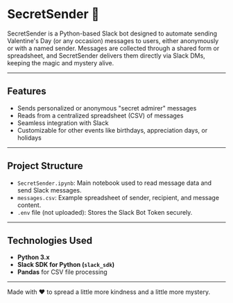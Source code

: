 # SecretSender 💌

SecretSender is a Python-based Slack bot designed to automate sending Valentine's Day (or any occasion) messages to users, either anonymously or with a named sender. Messages are collected through a shared form or spreadsheet, and SecretSender delivers them directly via Slack DMs, keeping the magic and mystery alive.

---

## Features
- Sends personalized or anonymous "secret admirer" messages
- Reads from a centralized spreadsheet (CSV) of messages
- Seamless integration with Slack
- Customizable for other events like birthdays, appreciation days, or holidays

---

## Project Structure
- `SecretSender.ipynb`: Main notebook used to read message data and send Slack messages.
- `messages.csv`: Example spreadsheet of sender, recipient, and message content.
- `.env` file (not uploaded): Stores the Slack Bot Token securely.

---

## Technologies Used
- **Python 3.x**
- **Slack SDK for Python (`slack_sdk`)**
- **Pandas** for CSV file processing

---

Made with ❤️ to spread a little more kindness and a little more mystery.
